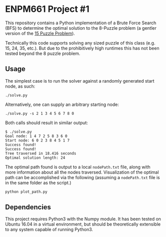 # ENPM661 Project #1

This repository contains a Python implementation of a Brute Force Search (BFS) to 
determine the optimal solution to the 8-Puzzle problem (a gentler version of the [15 Puzzle Problem](https://en.wikipedia.org/wiki/15_puzzle)).

Technically this code supports solving any sized puzzle of this class (e.g. 15, 24, 35, etc.). But due to the prohibitively high runtimes this has not been tested beyond the 8 puzzle problem.

## Usage

The simplest case is to run the solver against a randomly generated start node, as such:
```shell
./solve.py
```

Alternatively, one can supply an arbitrary starting node:
```shell
./solve.py -s 2 1 3 4 5 6 7 8 0
```

Both calls should result in similar output:
```shell
$ ./solve.py
Goal node: 1 4 7 2 5 8 3 6 0
Start node: 6 0 2 3 8 4 5 1 7
Success found!
Success found!
Tree traversed in 18.416 seconds
Optimal solution length: 24
```

The optimal path found is output to a local `nodePath.txt` file, along with more information about all the nodes traversed. Visualization of the optimal path can be accomplished via the following (assuming a `nodePath.txt` file is in the same folder as the script.)
```bash
python plot_path.py
```

## Dependencies

This project requires Python3 with the Numpy module. It has been tested on Ubuntu 16.04 in a virtual environment, but should be theoretically extensible to any system capable of running Python3.
